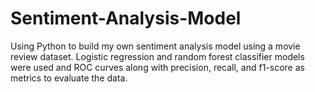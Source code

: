 # Sentiment-Analysis-Model
Using Python to build my own sentiment analysis model using a movie review 
dataset. Logistic regression and random forest classifier models were used and 
ROC curves along with precision, recall, and f1-score as metrics to evaluate the data.
